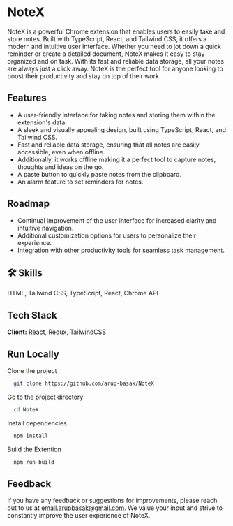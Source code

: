 
# NoteX

NoteX is a powerful Chrome extension that enables users to easily take and store notes. Built with TypeScript, React, and Tailwind CSS, it offers a modern and intuitive user interface. Whether you need to jot down a quick reminder or create a detailed document, NoteX makes it easy to stay organized and on task. With its fast and reliable data storage, all your notes are always just a click away. NoteX is the perfect tool for anyone looking to boost their productivity and stay on top of their work.

## Features

* A user-friendly interface for taking notes and storing them within the extension's data.
* A sleek and visually appealing design, built using TypeScript, React, and Tailwind CSS.
* Fast and reliable data storage, ensuring that all notes are easily accessible, even when offline.
* Additionally, it works offline making it a perfect tool to capture notes, thoughts and ideas on the go.
* A paste button to quickly paste notes from the clipboard.
* An alarm feature to set reminders for notes.

## Roadmap

* Continual improvement of the user interface for increased clarity and intuitive navigation.
* Additional customization options for users to personalize their experience.
* Integration with other productivity tools for seamless task management.

## 🛠 Skills

HTML, Tailwind CSS, TypeScript, React, Chrome API

## Tech Stack

**Client:** React, Redux, TailwindCSS

## Run Locally


Clone the project

```bash
  git clone https://github.com/arup-basak/NoteX
```

Go to the project directory

```bash
  cd NoteX
```

Install dependencies

```bash
  npm install
```

Build the Extention

```bash
  npm run build
```


## Feedback

If you have any feedback or suggestions for improvements, please reach out to us at [email.arupbasak@gmail.com](mailto:email.arupbasak@gmail.com). We value your input and strive to constantly improve the user experience of NoteX.
